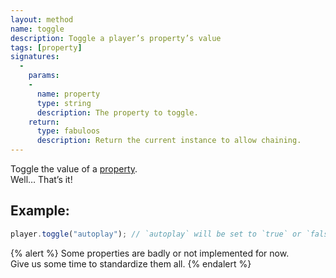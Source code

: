 ```yaml
---
layout: method
name: toggle
description: Toggle a player’s property’s value
tags: [property]
signatures:
  -
    params:
    -
      name: property
      type: string
      description: The property to toggle.
    return:
      type: fabuloos
      description: Return the current instance to allow chaining.
---
```


Toggle the value of a [property](/documentation/properties.html).  
Well… That’s it!

## Example:
```js
player.toggle("autoplay"); // `autoplay` will be set to `true` or `false`, nobody knows.
```

{% alert %}
Some properties are badly or not implemented for now.  
Give us some time to standardize them all.
{% endalert %}